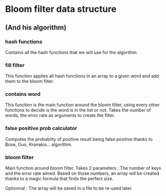 # Bloom filter data structure
## (And his algorithm)

### hash functions
Contains all the hash functions that we will use for the algorithm.

### fill filter
This function applies all hash functions in an array to a given word
and add them to the bloom filter.

### contains word
This function is the main function around the bloom filter, using every other
functions to decide is the word is in the list or not.
Takes the number of words, the error rate as arguments to create the filter.

### false positive prob calculator
Computes the probabilty of positive result being false positive thanks to
Bose, Guo, Kranakis... algorithm.

### bloom filter
Main function around bloom filter.
Takes 2 parameters : The number of keys and the error rate aimed.
Based on those numbers, an array will be created thanks to a magic formula
that finds the perfect size.

Optionnal : The array will be saved in a file to be re-used later.
